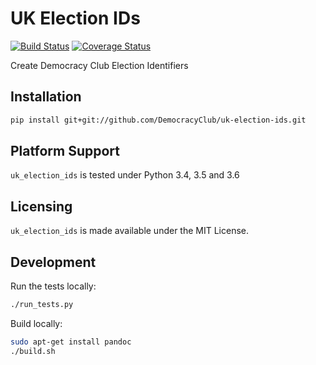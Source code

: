 # UK Election IDs

[![Build Status](https://travis-ci.org/DemocracyClub/uk-election-ids.svg?branch=master)](https://travis-ci.org/DemocracyClub/uk-election-ids)
[![Coverage Status](https://coveralls.io/repos/github/DemocracyClub/uk-election-ids/badge.svg?branch=master)](https://coveralls.io/github/DemocracyClub/uk-election-ids?branch=master)

Create Democracy Club Election Identifiers

## Installation

```bash
pip install git+git://github.com/DemocracyClub/uk-election-ids.git
```

## Platform Support

`uk_election_ids` is tested under Python 3.4, 3.5 and 3.6

## Licensing

`uk_election_ids` is made available under the MIT License.

## Development

Run the tests locally:

```bash
./run_tests.py
```

Build locally:

```bash
sudo apt-get install pandoc
./build.sh
```
